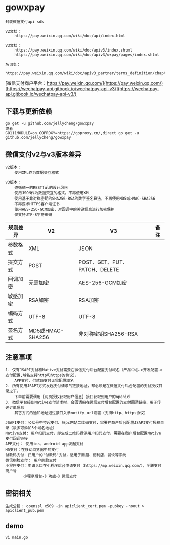 # gowxpay
```
封装微信支付api sdk

V2文档：
    https://pay.weixin.qq.com/wiki/doc/api/index.html

V3文档：
    https://pay.weixin.qq.com/wiki/doc/apiv3/index.shtml
    https://pay.weixin.qq.com/wiki/doc/apiv3/wxpay/pages/index.shtml

名词表：
    https://pay.weixin.qq.com/wiki/doc/apiv3_partner/terms_definition/chapter1_1.shtml

```
[微信支付商户平台：https://pay.weixin.qq.com/](https://pay.weixin.qq.com/) <br>
[https://wechatpay-api.gitbook.io/wechatpay-api-v3/](https://wechatpay-api.gitbook.io/wechatpay-api-v3/) <br>

## 下载与更新依赖
```
go get -u github.com/jellycheng/gowxpay
或者
GO111MODULE=on GOPROXY=https://goproxy.cn/,direct go get -u github.com/jellycheng/gowxpay

```

## 微信支付v2与v3版本差异
```
v2版本：
    使用XML作为数据交互格式

v3版本：
    遵循统一的RESTful的设计风格
    使用JSON作为数据交互的格式，不再使用XML
    使用基于非对称密钥的SHA256-RSA的数字签名算法，不再使用MD5或HMAC-SHA256
    不再要求HTTPS客户端证书
    使用AES-256-GCM加密，对回调中的关键信息进行加密保护
    仅支持UTF-8字符编码

```
规则差异   | V2    | V3   | 备注
------------|-----------|-----------|-----------
参数格式| XML |  JSON | 
提交方式|POST | POST、GET、PUT、PATCH、DELETE  | 
回调加密|无需加密 | AES-256-GCM加密  | 
敏感加密| RSA加密|  RSA加密 |     
编码方式|UTF-8 | UTF-8  | 
签名方式| MD5或HMAC-SHA256| 非对称密钥SHA256-RSA  | 


## 注意事项
```
1. 仅有JSAPI支付和Native支付需要在微信支付后台配置支付域名（产品中心->开发配置->支付配置,域名支持http和https的协议），
    APP支付、付款码支付无需配置域名
2. 所有使用JSAPI方式发起支付请求的链接地址，都必须是在微信支付后台配置的支付授权目录之下。
    下单前需要调用【网页授权获取用户信息】接口获取到用户的openid
3. 微信平台接到Native支付请求时，会回调用在微信支付后台配置的支付回调链接，用于传递订单信息
    其它方式的通知地址通过接口入参notify_url设置（支持http、https协议）

JSAPI支付：公众号中拉起支付、扫pc网站二维码支付，需要在商户后台配置JSAPI支付授权目录（最多可添加5个域名地址）
Native支付: 用户扫码支付，即生成二维码提供用户扫码支付，需要在商户后台配置Native支付回调链接
APP支付： 使用ios、android app发起支付
H5支付：在移动浏览器中的支付
付款码支付：扫用户的"付款码"支付，适用于商超、便利店、餐饮等系统
微信刷脸支付： 用户刷脸支付
小程序支付：申请入口在小程序后台申请支付（https://mp.weixin.qq.com/），关联支付商户号
        小程序后台-》功能-》微信支付

```

## 密钥相关
```
生成公钥： openssl x509 -in apiclient_cert.pem -pubkey -noout > apiclient_pub.pem

```

## demo
```
vi main.go


```

